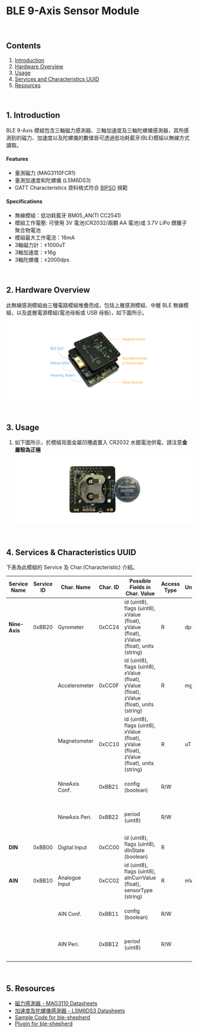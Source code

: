 # BLE 9-Axis Sensor Module

<br />

## Contents  
1. [Introduction](#Introduction)  
2. [Hardware Overview](#HW_Overview)  
3. [Usage](#Usage)  
4. [Services and Characteristics UUID](#Service_Char_UUID)  
5. [Resources](#Resources)  

<a name="Introduction"></a>
<br />
## 1. Introduction  

BLE 9-Axis 模組包含三軸磁力感測器、三軸加速度及三軸陀螺儀感測器，其所感測到的磁力、加速度以及陀螺儀的數值皆可透過低功耗藍牙(BLE)模組以無線方式讀取。

#### Features  
 * 量測磁力 (MAG3110FCR1)  
 * 量測加速度和陀螺儀 (LSM6DS3)  
 * GATT Characteristics 資料格式符合 [BIPSO](https://github.com/bluetoother/bipso/wiki/BIPSO-Specification) 規範   

#### Specifications  
 * 無線模組：低功耗藍牙 BM05_AN(TI CC2541)  
 * 模組工作電壓: 可使用 3V 電池(CR2032/兩顆 AA 電池)或 3.7V LiPo 鋰離子聚合物電池  
 * 模組最大工作電流：16mA  
 * 3軸磁力計：±1000uT  
 * 3軸加速度：±16g  
 * 3軸陀螺儀：±2000dps  

<a name="HW_Overview"></a>
<br />
## 2. Hardware Overview  

此無線感測模組由三種電路模組堆疊而成，包括上層感測模組、中層 BLE 無線模組，以及底層電源模組(電池母板或 USB 母板)，如下圖所示。  

![9-Axis](https://raw.githubusercontent.com/sivann-tw/sivann-modules/master/media/ble_9-axis.png)  

<a name="Usage"></a>
<br />
## 3. Usage  

1. 如下圖所示，於模組背面金屬凹槽處置入 CR2032 水銀電池供電，請注意**金屬殼為正極** 
![Battery](https://raw.githubusercontent.com/sivann-tw/sivann-modules/master/media/battery.png)  

<a name="Service_Char_UUID"></a>
<br />
## 4. Services & Characteristics UUID  

下表為此模組的 Service 及 Char.(Characteristic) 介紹。  

| Service Name  | Service ID | Char. Name     | Char. ID | Possible Fields in Char. Value                                                                  | Access Type | Unit | Description                                  |  
|---------------|------------|----------------|----------|-------------------------------------------------------------------------------------------------|-------------|------|----------------------------------------------|  
| **Nine-Axis** |  0xBB20    | Gyrometer      | 0xCC24   | id (uint8), flags (uint8), xValue (float), yValue (float), zValue (float), units (string)       | R           | dps  |                                              |  
|               |            | Accelerometer  | 0xCC0F   | id (uint8), flags (uint8), xValue (float), yValue (float), zValue (float), units (string)       | R           | mg   |                                              |  
|               |            | Magnetometer   | 0xCC10   | id (uint8), flags (uint8), xValue (float), yValue (float), zValue (float), units (string)       | R           | uT   |                                              |   
|               |            | NineAxis Conf. | 0xBB21   | config (boolean)                                                                                | R/W         |      | Measurment Switch. 0 (OFF), 1 (ON)           |  
|               |            | NineAxis Peri. | 0xBB22   | period (uint8)                                                                                  | R/W         |      | Period = [Data * 10] ms, Data Range : 10~255 |  
| **DIN**       |  0xBB00    | Digital Input  | 0xCC00   | id (uint8), flags (uint8), dInState (boolean)                                                   | R           |      | 0 (Low), 1 (High)                            |  
| **AIN**       |  0xBB10    | Analogue Input | 0xCC02   | id (uint8), flags (uint8), aInCurrValue (float), sensorType (string)                            | R           | mV   |                                              |  
|               |            | AIN Conf.      | 0xBB11   | config (boolean)                                                                                | R/W         |      | Measurment Switch. 0 (OFF), 1 (ON)           |  
|               |            | AIN Peri.      | 0xBB12   | period (uint8)                                                                                  | R/W         |      | Period = [Data * 10] ms, Data Range : 10~255 |  


<a name="Resources"></a>
<br />
## 5. Resources  
 * [磁力感測器 - MAG3110 Datasheets](https://www.nxp.com/files/sensors/doc/data_sheet/MAG3110.pdf)   
 * [加速度及陀螺儀感測器 - LSM6DS3 Datasheets](http://www.st.com/content/ccc/resource/technical/document/datasheet/a3/f5/4f/ae/8e/44/41/d7/DM00133076.pdf/files/DM00133076.pdf/jcr:content/translations/en.DM00133076.pdf)  
 * [Sample Code for ble-shepherd](https://github.com/sivann-tw/hiver-iot-kit-ble/blob/master/example/nineAxis.js)  
 * [Plugin for ble-shepherd](https://github.com/bluetoother/bshep-plugin-sivann-nineaxis/blob/master/index.js)  
